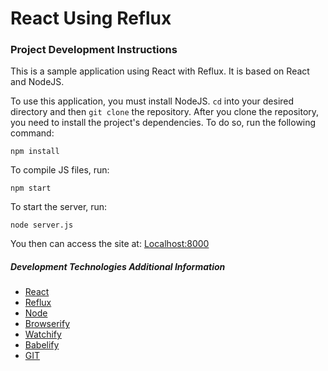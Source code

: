 # React Using Reflux

### Project Development Instructions
This is a sample application using React with Reflux. It is based on React and NodeJS.

To use this application, you must install NodeJS.
`cd` into your desired directory and then `git clone` the repository.
After you clone the repository, you need to install the project's dependencies.  To do so, run the following command:

    npm install

To compile JS files, run:

    npm start

To start the server, run:

    node server.js

You then can access the site at: [Localhost:8000](http://localhost:8000)

##### Development Technologies Additional Information

* [React](https://facebook.github.io/react/)
* [Reflux](https://github.com/reflux/refluxjs)
* [Node](http://nodejs.org)
* [Browserify](http://browserify.org/)
* [Watchify](https://github.com/substack/watchify)
* [Babelify](https://github.com/babel/babelify)
* [GIT](http://git-scm.com/)
